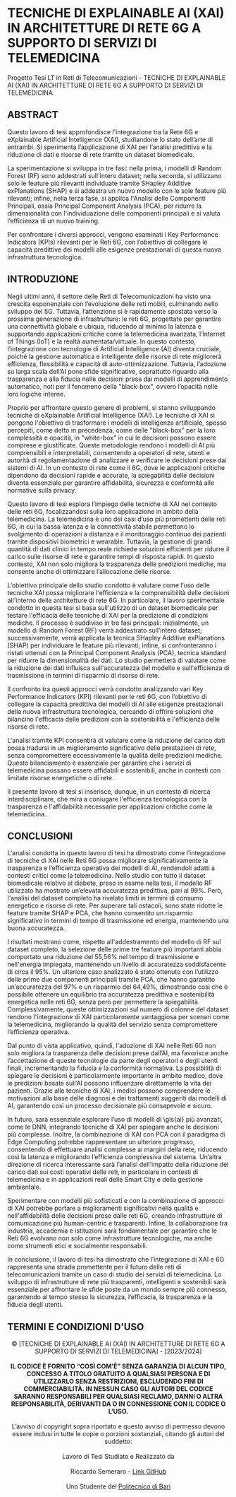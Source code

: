 # TECNICHE DI EXPLAINABLE AI (XAI) IN ARCHITETTURE DI RETE 6G A SUPPORTO DI SERVIZI DI TELEMEDICINA
Progetto Tesi LT in Reti di Telecomunicazioni - TECNICHE DI EXPLAINABLE AI (XAI) IN ARCHITETTURE DI RETE 6G A SUPPORTO DI SERVIZI DI TELEMEDICINA

## ABSTRACT
Questo lavoro di tesi approfondisce l'integrazione tra la Rete 6G e eXplainable Artificial Intelligence (XAI), studiandone lo stato dell’arte di entrambi. Si sperimenta l’applicazione di XAI per l’analisi predittiva e la riduzione di dati e risorse di rete tramite un dataset biomedicale.

La sperimentazione si sviluppa in tre fasi: nella prima, i modelli di Random Forest (RF) sono addestrati sull'intero dataset; nella seconda, si utilizzano solo le feature più rilevanti individuate tramite SHapley Additive exPlanations (SHAP) e si addestra un nuovo modello con le sole feature più rilevanti; infine, nella terza fase, si applica l'Analisi delle Componenti Principali, ossia Principal Component Analysis (PCA), per ridurre la dimensionalità con l'individuazione delle componenti principali e si valuta l’efficienza di un nuovo training.

Per confrontare i diversi approcci, vengono esaminati i Key Performance Indicators (KPIs) rilevanti per le Reti 6G, con l’obiettivo di collegare le capacità predittive dei modelli alle esigenze prestazionali di questa nuova infrastruttura tecnologica.


## INTRODUZIONE
Negli ultimi anni, il settore delle Reti di Telecomunicazioni ha visto una crescita esponenziale con l’evoluzione delle reti mobili, culminando nello sviluppo del 5G. Tuttavia, l’attenzione si è rapidamente spostata verso la prossima generazione di infrastrutture: le reti 6G, progettate per garantire una connettività globale e ubiqua, riducendo al minimo la latenza e supportando applicazioni critiche come la telemedicina avanzata, l’Internet of Things (IoT) e la realtà aumentata/virtuale. In questo contesto, l’integrazione con tecnologie di Artificial Intelligence (AI) diventa cruciale, poiché la gestione automatica e intelligente delle risorse di rete migliorerà efficienza, flessibilità e capacità di auto-ottimizzazione. Tuttavia, l’adozione su larga scala dell’AI pone sfide significative, soprattutto riguardo alla trasparenza e alla fiducia nelle decisioni prese dai modelli di apprendimento automatico, noti per il fenomeno della "black-box", ovvero l’opacità nelle loro logiche interne.

Proprio per affrontare questo genere di problemi, si stanno sviluppando tecniche di eXplainable Artificial Intelligence (XAI). Le tecniche di XAI si pongono l'obiettivo di trasformare i modelli di intelligenza artificiale, spesso percepiti, come detto in precedenza, come delle "black-box" per la loro complessità e opacità, in "white-box" in cui le decisioni possono essere comprese e giustificate. Queste metodologie rendono i modelli di AI più comprensibili e interpretabili, consentendo a operatori di rete, utenti e autorità di regolamentazione di analizzare e verificare le decisioni prese dai sistemi di AI. In un contesto di rete come il 6G, dove le applicazioni critiche dipendono da decisioni rapide e accurate, la spiegabilità delle decisioni diventa essenziale per garantire affidabilità, sicurezza e conformità alle normative sulla privacy.

Questo lavoro di tesi esplora l’impiego delle tecniche di XAI nel contesto delle reti 6G, focalizzandosi sulla loro applicazione in ambito della telemedicina. La telemedicina è uno dei casi d’uso più promettenti delle reti 6G, in cui la bassa latenza e la connettività stabile permettono lo svolgimento di operazioni a distanza e il monitoraggio continuo dei pazienti tramite dispositivi biometrici e wearable. Tuttavia, la gestione di grandi quantità di dati clinici in tempo reale richiede soluzioni efficienti per ridurre il carico sulle risorse di rete e garantire tempi di risposta rapidi. In questo contesto, XAI non solo migliora la trasparenza delle predizioni mediche, ma consente anche di ottimizzare l’allocazione delle risorse.

L’obiettivo principale dello studio condotto è valutare come l’uso delle tecniche XAI possa migliorare l'efficienza e la comprensibilità delle decisioni all'interno delle architetture di rete 6G. In particolare, il lavoro sperimentale condotto in questa tesi si basa sull'utilizzo di un dataset biomedicale per testare l'efficacia delle tecniche di XAI per la predizione di condizioni mediche. Il processo è suddiviso in tre fasi principali: inizialmente, un modello di Random Forest (RF) verrà addestrato sull’intero dataset; successivamente, verrà applicata la tecnica SHapley Additive exPlanations (SHAP) per individuare le feature più rilevanti; infine, si confronteranno i ristati ottenuti con la Principal Component Analysis (PCA), tecnica standard per ridurre la dimensionalità dei dati. Lo studio permetterà di valutare come la riduzione dei dati influisca sull'accuratezza del modello e sull'efficienza di trasmissione in termini di risparmio di risorse di rete.

Il confronto tra questi approcci verrà condotto analizzando vari Key Performance Indicators (KPI) rilevanti per le reti 6G, con l’obiettivo di collegare la capacità predittiva dei modelli di AI alle esigenze prestazionali della nuova infrastruttura tecnologica, cercando di offrire soluzioni che bilancino l'efficacia delle predizioni con la sostenibilità e l'efficienza delle risorse di rete. 

L'analisi tramite KPI consentirà di valutare come la riduzione del carico dati possa tradursi in un miglioramento significativo delle prestazioni di rete, senza compromettere eccessivamente la qualità delle predizioni mediche. Questo bilanciamento è essenziale per garantire che i servizi di telemedicina possano essere affidabili e sostenibili, anche in contesti con limitate risorse energetiche o di rete.

Il presente lavoro di tesi si inserisce, dunque, in un contesto di ricerca interdisciplinare, che mira a coniugare l'efficienza tecnologica con la trasparenza e l'affidabilità necessarie per applicazioni critiche come la telemedicina.


## CONCLUSIONI
L'analisi condotta in questo lavoro di tesi ha dimostrato come l’integrazione di tecniche di XAI nelle Reti 6G possa migliorare significativamente la trasparenza e l’efficienza operativa dei modelli di AI, rendendoli adatti a contesti critici come la telemedicina. Nello studio con tutto il dataset biomedicale relativo al diabete, preso in esame nella tesi, il modello RF utilizzato ha mostrato un’elevata accuratezza predittiva, pari al 99%. Però, l'analisi del dataset completo ha rivelato limiti in termini di consumo energetico e risorse di rete. Per superare tali ostacoli, sono state  ridotte le feature tramite SHAP e PCA, che hanno consentito un risparmio significativo in termini di tempo di trasmissione ed energia, mantenendo una buona accuratezza.

I risultati mostrano come, rispetto all'addestramento del modello di RF sul dataset completo, la selezione delle prime tre feature più importanti abbia comportato una riduzione del 55,56% nel tempo di trasmissione e nell'energia impiegata, mantenendo un livello di accuratezza soddisfacente di circa il 95%. Un ulteriore caso analizzato è stato ottenuto con l’utilizzo delle prime due componenti principali tramite PCA, che hanno garantito un’accuratezza del 97% e un risparmio del 64,49%, dimostrando così che è possibile ottenere un equilibrio tra accuratezza predittiva e sostenibilità energetica nelle reti 6G, senza però per permettere la spiegabilità. Complessivamente, queste ottimizzazioni sul numero di colonne del dataset rendono l'integrazione di XAI particolarmente vantaggiosa per scenari come la telemedicina, migliorando la qualità del servizio senza compromettere l’efficienza operativa. 

Dal punto di vista applicativo, quindi, l'adozione di XAI nelle Reti 6G non solo migliora la trasparenza delle decisioni prese dall’AI, ma favorisce anche l’accettazione di queste tecnologie da parte degli operatori e degli utenti finali, incrementando la fiducia e la conformità normativa. La possibilità di spiegare le decisioni è particolarmente importante in ambito medico, dove le predizioni basate sull’AI possono influenzare direttamente la vita dei pazienti. Grazie alle tecniche di XAI, i medici possono comprendere le motivazioni alla base delle diagnosi e dei trattamenti suggeriti dai modelli di AI, garantendo così un processo decisionale più consapevole e sicuro.

In futuro, sarà essenziale esplorare l’uso di modelli di \gls{ai} più avanzati, come le DNN, integrando tecniche di XAI per spiegare anche le decisioni più complesse. Inoltre, la combinazione di XAI con PCA con il paradigma di Edge Computing potrebbe rappresentare un ulteriore progresso, consentendo di effettuare analisi complesse ai margini della rete, riducendo così la latenza e migliorando l’efficienza complessiva del sistema. Un’altra direzione di ricerca interessante sarà l’analisi dell'impatto della riduzione del carico dati sui costi operativi delle reti, in particolare in contesti di telemedicina e in applicazioni reali delle Smart City e della gestione ambientale.

Sperimentare con modelli più sofisticati e con la combinazione di approcci di XAI potrebbe portare a miglioramenti significativi nella qualità e nell'affidabilità delle decisioni prese dalle reti 6G, creando infrastrutture di comunicazione più human-centric e trasparenti. Infine, la collaborazione tra industria, accademia e istituzioni sarà fondamentale per garantire che le Reti 6G evolvano non solo come infrastrutture tecnologiche, ma anche come strumenti etici e socialmente responsabili.

In conclusione, il lavoro di tesi ha dimostrato che l’integrazione di XAI e 6G rappresenta una strada promettente per il futuro delle reti di telecomunicazioni tramite un caso di studio dei servizi di telemedicina. Lo sviluppo di infrastrutture di rete più trasparenti, intelligenti e sostenibili sarà essenziale per affrontare le sfide poste da un mondo sempre più connesso, garantendo al tempo stesso la sicurezza, l’efficacia, la trasparenza e la fiducia degli utenti.


## TERMINI E CONDIZIONI D'USO

<p align="center">
© [TECNICHE DI EXPLAINABLE AI (XAI) IN ARCHITETTURE DI RETE 6G A SUPPORTO DI SERVIZI DI TELEMEDICINA] - [2023/2024] <br>
  <br>
<strong>IL CODICE È FORNITO “COSÌ COM’È” SENZA GARANZIA DI ALCUN TIPO, CONCESSO A TITOLO GRATUITO A QUALSIASI PERSONA E DI UTILIZZARLO SENZA RESTRIZIONI, ESCLUDENDO FINI DI COMMERCIABILITÀ. IN NESSUN CASO GLI AUTORI DEL CODICE SARANNO RESPONSABILI PER QUALSIASI RECLAMO, DANNI O ALTRA RESPONSABILITÀ, DERIVANTI DA O IN CONNESSIONE CON IL CODICE O L’USO.</strong><br>
<br>
L’avviso di copyright sopra riportato e questo avviso di permesso devono essere inclusi in tutte le copie o porzioni sostanziali, citando gli autori del suddetto: <br>
<br>
Lavoro di Tesi Studiato e Realizzato da <br>
  <br>
Riccardo Semeraro - <a href="https://github.com/riccardosemeraro">Link GitHub</a> <br>
<br>
Uno Studente del <a href="http://www.poliba.it/">Politecnico di Bari</a> <br>
<br>

</p>
